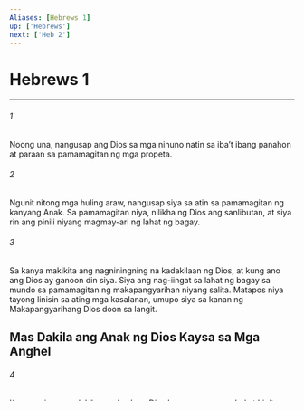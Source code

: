 ```yaml
---
Aliases: [Hebrews 1]
up: ['Hebrews']
next: ['Heb 2']
---
```

# Hebrews 1

***


###### 1 


Noong una, nangusap ang Dios sa mga ninuno natin sa ibaʼt ibang panahon at paraan sa pamamagitan ng mga propeta. 


###### 2 


Ngunit nitong mga huling araw, nangusap siya sa atin sa pamamagitan ng kanyang Anak. Sa pamamagitan niya, nilikha ng Dios ang sanlibutan, at siya rin ang pinili niyang magmay-ari ng lahat ng bagay. 


###### 3 


Sa kanya makikita ang nagniningning na kadakilaan ng Dios, at kung ano ang Dios ay ganoon din siya. Siya ang nag-iingat sa lahat ng bagay sa mundo sa pamamagitan ng makapangyarihan niyang salita. Matapos niya tayong linisin sa ating mga kasalanan, umupo siya sa kanan ng Makapangyarihang Dios doon sa langit.

## Mas Dakila ang Anak ng Dios Kaysa sa Mga Anghel 


###### 4 


Kaya naging mas dakila ang Anak ng Dios kaysa sa mga anghel at higit na dakila ang pangalan niya kaysa sa kanila. 


###### 5 


Sapagkat kailanman, wala ni isa man sa mga anghel ang sinabihan ng Dios ng ganito: "Ikaw ang Anak ko, at ngayon, ipapahayag ko na ako ang iyong Ama." At wala ring sinabihan ang Dios nang ganito sa sinumang anghel: "Akoʼy magiging Ama niya, at siyaʼy magiging Anak ko." 


###### 6 


At nang isusugo na ng Dios ang kanyang bugtong na Anak sa mundo, sinabi niya, "Dapat siyang sambahin ng lahat ng anghel ng Dios." 


###### 7 


Ito ang sinabi ng Dios tungkol sa mga anghel: "Ang mga anghel ay magagawa kong hangin. Sila na mga lingkod ko ay magagawa ko ring nagliliyab na apoy." 


###### 8 


Ngunit ito naman ang sinabi ng Dios tungkol sa kanyang Anak: "O Dios, ang kaharian mo ay magpakailanman at ang paghahari moʼy makatuwiran. 


###### 9 


Kinalugdan mo ang gumagawa ng matuwid at kinamuhian mo ang gumagawa ng masama. Kaya pinili ka ng Dios, na iyong Dios, at binigyan ng kagalakang higit sa ibinigay niya sa mga kasama mo." 


###### 10 


At sinabi pa niya sa kanyang Anak, "Sa simula, ikaw Panginoon, ang lumikha ng mundo at ng kalangitan. 


###### 11 


Maglalaho ang mga ito, ngunit mananatili ka magpakailanman. Maluluma itong lahat tulad ng damit. 


###### 12 


Titiklupin mo ang mga ito tulad ng isang balabal, at papalitan tulad ng damit. Ngunit hindi ka magbabago, at mananatili kang buhay magpakailanman." 


###### 13 


Kailanmaʼy hindi sinabi ng Dios sa sinumang anghel: "Maupo ka sa kanan ko hanggang mapasuko ko sa iyo ang mga kaaway mo." 


###### 14 


Kung ganoon, ang mga anghel ay mga espiritung naglilingkod lang sa Dios, at sinusugo niya para tumulong sa mga taong tatanggap ng kaligtasan.
